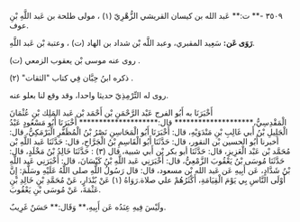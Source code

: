 ٣٥٠٩ -** ت:** عَبد الله بن كيسان القريشي الزُّهْرِيّ (١) ، مولى طلحة بن عَبد اللَّهِ بْنِ عوف.

**رَوَى عَن:** سَعِيد المقبري، وعبد اللَّه بْن شداد بن الهاد (ت) ، وعتبة بْن عَبد اللَّهِ.

روى عنه موسى بْن يعقوب الزمعي (ت) .

ذكره ابنُ حِبَّان فِي كتاب "الثقات" (٢) .

روى له التِّرْمِذِيّ حديثا واحدا، وقد وقع لنا بعلو عنه.

أَخْبَرَنَا به أَبُو الفرج عَبْد الرَّحْمَنِ بْن أَحْمَد بْن عَبد المَلِك بْنِ عُثْمَانَ الْمَقْدِسِيُّ،******************** قال:******************** أَخْبَرَنَا أَبُو مَسْعُودٍ عَبْدُ الْجَلِيلِ بْنُ أَبي غَالِبِ بْنِ مَنْدَوَيْهِ، قال: أَخْبَرَنَا أَبُو الْمَحَاسِنِ نَصْرُ بْنُ الْمُظَفَّرِ الْبَرْمَكِيُّ، قال: أخبرنا أَبُو الحسين بْن النقور، قال: حَدَّثَنَا أَبُو الْقَاسِمِ بْنُ الْجَرَّاحِ، قال: حَدَّثَنَا عَبد اللَّهِ بْن مُحَمَّد بْن عَبْد الْعَزِيزِ، قال: حَدَّثَنَا أبو بكر بْن أَبي شبية، قال (٣) : حَدَّثَنَا خَالِدُ بْنُ مَخْلَدٍ، قال: حَدَّثَنَا مُوسَى بْنُ يَعْقُوبَ الزَّمْعِيُّ، قال: أَخْبَرَنِي عَبد اللَّهِ بْنُ كَيْسَانَ، قال: أَخْبَرَنِي عَبد اللَّهِ بْنُ شَدَّادٍ، عَن أَبِيهِ عَن عَبد الله بْن مسعود، قال: قال رَسُولُ اللَّهِ صلى اللَّهُ عَلَيْهِ وسَلَّمَ: إِنَّ أَوْلَى النَّاسِ بِي يَوْمَ الْقِيَامَةِ، أَكْثَرُهُمْ علي صلاة.رَوَاهُ (١) عَنْ بُنْدَارٍ، عَنْ مُحَمَّدِ بْنِ خَالِدِ بْنِ عَثْمَةَ، عَنْ مُوسَى بْنِ يَعْقُوبَ.

ولَيْسَ فِيهِ عِنَدُه عَن أَبِيهِ،** وَقَال:** حَسَنٌ غَرِيبٌ.